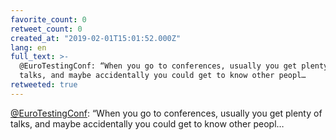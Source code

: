 ```yaml
---
favorite_count: 0
retweet_count: 0
created_at: "2019-02-01T15:01:52.000Z"
lang: en
full_text: >-
  @EuroTestingConf: “When you go to conferences, usually you get plenty of
  talks, and maybe accidentally you could get to know other peopl…
retweeted: true
---
```


[@EuroTestingConf](https://twitter.com/EuroTestingConf): “When you go to
conferences, usually you get plenty of talks, and maybe accidentally you could
get to know other peopl…
